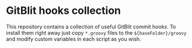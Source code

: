 GitBlit hooks collection
========================

This repository contains a collection of useful GitBlit commit hooks. To install them right away just copy `*.groovy` files to the `${baseFolder}/groovy` and modify custom variables in each script as you wish.
